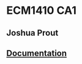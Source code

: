 # ECM1410 CA1
## Joshua Prout

## [Documentation](https://joshuaprout.github.io/OOP_CA1/package-summary.html)
